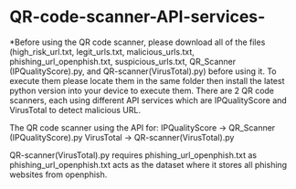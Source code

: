# QR-code-scanner-API-services-
*Before using the QR code scanner, please download all of the files (high_risk_url.txt, legit_urls.txt, malicious_urls.txt, phishing_url_openphish.txt, suspicious_urls.txt, QR_Scanner (IPQualityScore).py, and QR-scanner(VirusTotal).py) before using it. To execute them please locate them in the same folder then install the latest python version into your device to execute them.
There are 2 QR code scanners, each using different API services which are IPQualityScore and VirusTotal to detect malicious URL.

The QR code scanner using the API for:
IPQualityScore -> QR_Scanner (IPQualityScore).py
VirusTotal -> QR-scanner(VirusTotal).py

QR-scanner(VirusTotal).py requires phishing_url_openphish.txt as phishing_url_openphish.txt acts as the dataset where it stores all phishing websites from openphish.


